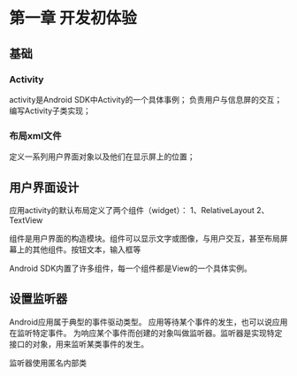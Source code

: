 # 第一章 开发初体验

## 基础

### Activity

activity是Android SDK中Activity的一个具体事例；
负责用户与信息屏的交互；
编写Activity子类实现；

### 布局xml文件

定义一系列用户界面对象以及他们在显示屏上的位置；


## 用户界面设计

应用activity的默认布局定义了两个组件（widget）：
1、RelativeLayout
2、TextView

组件是用户界面的构造模块。组件可以显示文字或图像，与用户交互，甚至布局屏幕上的其他组件。按钮文本，输入框等

Android SDK内置了许多组件，每一个组件都是View的一个具体实例。

## 设置监听器

Android应用属于典型的事件驱动类型。
应用等待某个事件的发生，也可以说应用在监听特定事件。
为响应某个事件而创建的对象叫做监听器。监听器是实现特定接口的对象，用来监听某类事件的发生。

监听器使用匿名内部类